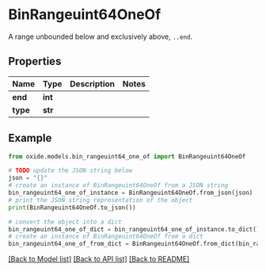 # BinRangeuint64OneOf

A range unbounded below and exclusively above, `..end`.

## Properties

Name | Type | Description | Notes
------------ | ------------- | ------------- | -------------
**end** | **int** |  | 
**type** | **str** |  | 

## Example

```python
from oxide.models.bin_rangeuint64_one_of import BinRangeuint64OneOf

# TODO update the JSON string below
json = "{}"
# create an instance of BinRangeuint64OneOf from a JSON string
bin_rangeuint64_one_of_instance = BinRangeuint64OneOf.from_json(json)
# print the JSON string representation of the object
print(BinRangeuint64OneOf.to_json())

# convert the object into a dict
bin_rangeuint64_one_of_dict = bin_rangeuint64_one_of_instance.to_dict()
# create an instance of BinRangeuint64OneOf from a dict
bin_rangeuint64_one_of_from_dict = BinRangeuint64OneOf.from_dict(bin_rangeuint64_one_of_dict)
```
[[Back to Model list]](../README.md#documentation-for-models) [[Back to API list]](../README.md#documentation-for-api-endpoints) [[Back to README]](../README.md)


